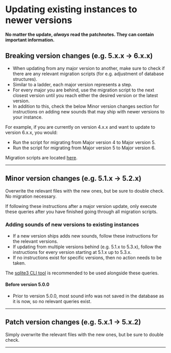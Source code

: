 # Updating existing instances to newer versions

**No matter the update, _always_ read the patchnotes. They can contain important information.**

## Breaking version changes (e.g. 5.x.x -> 6.x.x)

- When updating from any major version to another, make sure to check if there are any relevant migration scripts (for e.g. adjustment of database structures).
- Similar to a ladder, each major version represents a step.
- For every major you are behind, use the migration script to the next closest version until you reach either the desired version or the latest version.
- In addition to this, check the below Minor version changes section for instructions on adding new sounds that may ship with newer versions to your instance.

For example, if you are currently on version 4.x.x and want to update to version 6.x.x, you would:
- Run the script for migrating from Major version 4 to Major version 5.
- Run the script for migrating from Major version 5 to Major version 6.

Migration scripts are located [here](https://github.com/robflop/megumin.love/blob/master/legacy_update/).

---

## Minor version changes (e.g. 5.1.x -> 5.2.x)

Overwrite the relevant files with the new ones, but be sure to double check. No migration necessary.

If following these instructions after a major version update, only execute these queries after you have finished going through all migration scripts.

### Adding sounds of new versions to existing instances

- If a new version ships adds new sounds, follow these instructions for the relevant versions.
- If updating from multiple versions behind (e.g. 5.1.x to 5.3.x), follow the instructions for every version starting at 5.1.x up to 5.3.x.
- If no instructions exist for specific versions, then no action needs to be taken.

The [sqlite3 CLI tool](https://sqlite.org/cli.html) is recommended to be used alongside these queries.

#### Before version 5.0.0
- Prior to version 5.0.0, most sound info was not saved in the database as it is now, so no relevant queries exist.

---

## Patch version changes (e.g. 5.x.1 -> 5.x.2)

Simply overwrite the relevant files with the new ones, but be sure to double check.

---